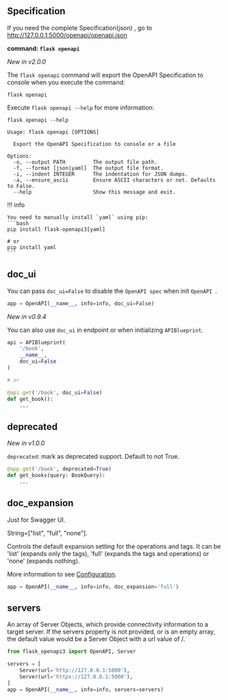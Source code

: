 ## Specification

If you need the complete Specification(json) , go to http://127.0.0.1:5000/openapi/openapi.json

**command: `flask openapi`**

*New in v2.0.0*

The `flask openapi` command will export the OpenAPI Specification to console when you execute the command:

```
flask openapi
```

Execute `flask openapi --help` for more information:

```
flask openapi --help

Usage: flask openapi [OPTIONS]

  Export the OpenAPI Specification to console or a file

Options:
  -o, --output PATH         The output file path.
  -f, --format [json|yaml]  The output file format.
  -i, --indent INTEGER      The indentation for JSON dumps.
  -a, --ensure_ascii        Ensure ASCII characters or not. Defaults to False.
  --help                    Show this message and exit.
```

!!! info

    You need to manually install `yaml` using pip:
    ```bash
    pip install flask-openapi3[yaml]
    
    # or
    pip install yaml
    ```

## doc_ui

You can pass `doc_ui=False` to disable the `OpenAPI spec` when init `OpenAPI `.

```python
app = OpenAPI(__name__, info=info, doc_ui=False)
```

*New in v0.9.4*

You can also use `doc_ui` in endpoint or when initializing `APIBlueprint`.

```python hl_lines="4 9"
api = APIBlueprint(
    '/book',
    __name__,
    doc_ui=False
)

# or

@api.get('/book', doc_ui=False)
def get_book():
    ...
```

## deprecated

*New in v1.0.0*

`deprecated`: mark as deprecated support. Default to not True.

```python
@app.get('/book', deprecated=True)
def get_books(query: BookQuery):
    ...
```

## doc_expansion

Just for Swagger UI.

String=["list", "full", "none"].

Controls the default expansion setting for the operations and tags. It can be 'list' (expands only the tags),
'full' (expands the tags and operations) or 'none' (expands nothing).

More information to
see [Configuration](https://github.com/swagger-api/swagger-ui/blob/master/docs/usage/configuration.md).

```python
app = OpenAPI(__name__, info=info, doc_expansion='full')
```

## servers

An array of Server Objects, which provide connectivity information to a target server. If the servers property is not
provided, or is an empty array, the default value would be a Server Object with a url value of /.

```python
from flask_openapi3 import OpenAPI, Server

servers = [
    Server(url='http://127.0.0.1:5000'),
    Server(url='https://127.0.0.1:5000'),
]
app = OpenAPI(__name__, info=info, servers=servers)
```